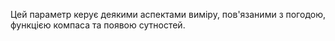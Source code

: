 Цей параметр керує деякими аспектами виміру, пов'язаними з погодою, функцією компаса та появою сутностей.